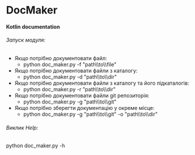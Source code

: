 # DocMaker
#### Kotlin documentation

###### Запуск модуля:
+ Якщо потрібно документовати файл:
  + python doc_maker.py -f "path\\\\to\\\\file"
+ Якщо потрібно документовати файли з каталогу:
  +  python doc_maker.py -d "path\\\\to\\\\dir"
+ Якщо потрібно документовати файли з каталогу та його підкаталогів:
  +  python doc_maker.py -r "path\\\\to\\\\dir"
+ Якщо потрібно документовати файли git репозиторія:
  +  python doc_maker.py -g "path\\\\to\\\\git"
+ Якщо потрібно зберегти документацію у окреме місце:
  + python doc_maker.py -g "path\\\\to\\\\git" -o "path\\\\to\\\\dir" 
 ###### Виклик Help:
   python doc_maker.py -h
      
        
